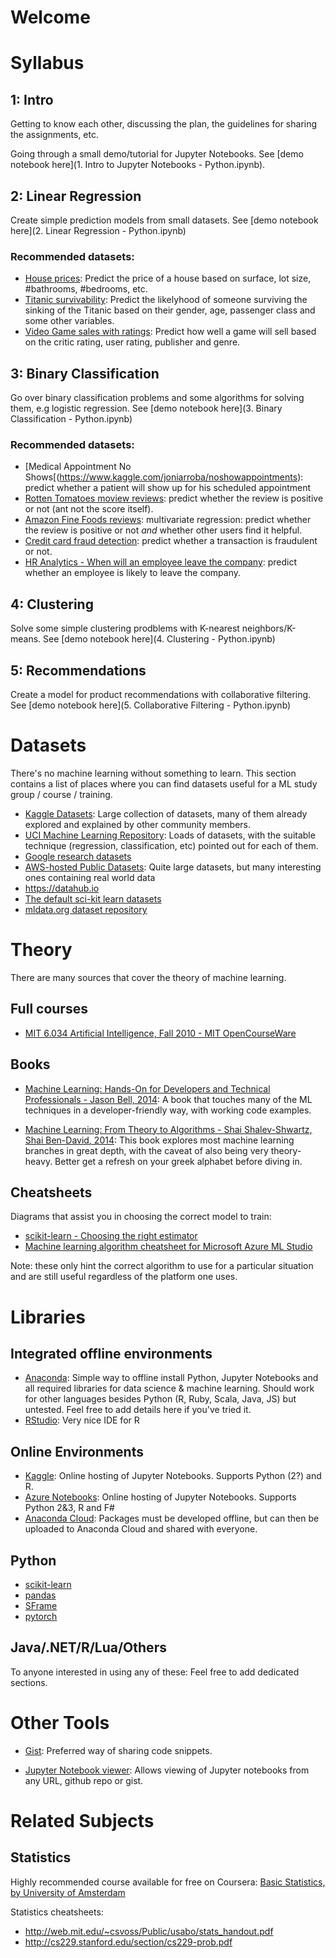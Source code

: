 # Welcome

# Syllabus

## 1: Intro

Getting to know each other, discussing the plan, the guidelines for sharing the assignments, etc.

Going through a small demo/tutorial for Jupyter Notebooks. See [demo notebook here](1. Intro to Jupyter Notebooks - Python.ipynb).


## 2: Linear Regression

Create simple prediction models from small datasets. See [demo notebook here](2. Linear Regression - Python.ipynb)

### Recommended datasets: 
* [House prices](https://www.kaggle.com/c/house-prices-advanced-regression-techniques/data): Predict the price of a house based on surface, lot size, #bathrooms, #bedrooms, etc.
* [Titanic survivability](https://www.kaggle.com/c/titanic): Predict the likelyhood of someone surviving the sinking of the Titanic based on their gender, age, passenger class and some other variables.
* [Video Game sales with ratings](https://www.kaggle.com/rush4ratio/video-game-sales-with-ratings): Predict how well a game will sell based on the critic rating, user rating, publisher and genre.


## 3: Binary Classification

Go over binary classification problems and some algorithms for solving them, e.g logistic regression. See [demo notebook here](3. Binary Classification - Python.ipynb)

### Recommended datasets:

* [Medical Appointment No Shows[(https://www.kaggle.com/joniarroba/noshowappointments): predict whether a patient will show up for his scheduled appointment
* [Rotten Tomatoes moview reviews](https://www.kaggle.com/c/sentiment-analysis-on-movie-reviews): predict whether the review is positive or not (ant not the score itself).
* [Amazon Fine Foods reviews](http://snap.stanford.edu/data/web-FineFoods.html): multivariate regression: predict whether the review is positive or not *and* whether other users find it helpful.
* [Credit card fraud detection](https://www.kaggle.com/dalpozz/creditcardfraud): predict whether a transaction is fraudulent or not.
* [HR Analytics - When will an employee leave the company](https://www.kaggle.com/ludobenistant/hr-analytics): predict whether an employee is likely to leave the company.


## 4: Clustering

Solve some simple clustering prodblems with K-nearest neighbors/K-means. See [demo notebook here](4. Clustering - Python.ipynb)


## 5: Recommendations

Create a model for product recommendations with collaborative filtering. See [demo notebook here](5. Collaborative Filtering - Python.ipynb)


# Datasets

There's no machine learning without something to learn. This section contains a list of places where you can find datasets useful for a ML study group / course / training.

* [Kaggle Datasets](https://www.kaggle.com/datasets): Large collection of datasets, many of them already explored and explained by other community members.
* [UCI Machine Learning Repository](https://archive.ics.uci.edu/ml/datasets.html): Loads of datasets, with the suitable technique (regression, classification, etc) pointed out for each of them.
* [Google research datasets](https://research.google.com/research-outreach.html#/research-outreach/research-datasets)
* [AWS-hosted Public Datasets](https://aws.amazon.com/public-datasets/): Quite large datasets, but many interesting ones containing real world data
* https://datahub.io
* [The default sci-kit learn datasets](http://scikit-learn.org/stable/datasets/)
* [mldata.org dataset repository](http://mldata.org/repository/data/)

# Theory

There are many sources that cover the theory of machine learning. 

## Full courses

* [MIT 6.034 Artificial Intelligence, Fall 2010 - MIT OpenCourseWare](https://www.youtube.com/playlist?list=PLUl4u3cNGP63gFHB6xb-kVBiQHYe_4hSi)

## Books

* [Machine Learning: Hands-On for Developers and Technical Professionals - Jason Bell, 2014](https://www.amazon.de/gp/product/1118889061/ref=oh_aui_detailpage_o02_s01?ie=UTF8&psc=1): A book that touches many of the ML techniques in a developer-friendly way, with working code examples.

* [Machine Learning: From Theory to Algorithms - Shai Shalev-Shwartz, Shai Ben-David, 2014](https://www.amazon.de/gp/product/1107057132/ref=oh_aui_detailpage_o02_s00?ie=UTF8&psc=1): This book explores most machine learning branches in great depth, with the caveat of also being very theory-heavy. Better get a refresh on your greek alphabet before diving in. 


## Cheatsheets

Diagrams that assist you in choosing the correct model to train:
* [scikit-learn - Choosing the right estimator](http://scikit-learn.org/stable/tutorial/machine_learning_map/)
* [Machine learning algorithm cheatsheet for Microsoft Azure ML Studio](https://docs.microsoft.com/en-us/azure/machine-learning/machine-learning-algorithm-cheat-sheet)

Note: these only hint the correct algorithm to use for a particular situation and are still useful regardless of the platform one uses.

# Libraries

## Integrated offline environments

* [Anaconda](https://anaconda.org): Simple way to offline install Python, Jupyter Notebooks and all required libraries for data science & machine learning. Should work for other languages besides Python (R, Ruby, Scala, Java, JS) but untested. Feel free to add details here if you've tried it.
* [RStudio](https://www.rstudio.com): Very nice IDE for R

## Online Environments

* [Kaggle](http://kaggle.com/): Online hosting of Jupyter Notebooks. Supports Python (2?) and R.
* [Azure Notebooks](https://notebooks.azure.com/): Online hosting of Jupyter Notebooks. Supports Python 2&3, R and F#
* [Anaconda Cloud](https://ananconda.org): Packages must be developed offline, but can then be uploaded to Anaconda Cloud and shared with everyone.

## Python

* [scikit-learn](http://scikit-learn.org/stable/)
* [pandas](http://pandas.pydata.org/)
* [SFrame](https://github.com/turi-code/SFrame)
* [pytorch](https://github.com/hughperkins/pytorch)

## Java/.NET/R/Lua/Others

To anyone interested in using any of these: Feel free to add dedicated sections.


# Other Tools

* [Gist](https://gist.github.com): Preferred way of sharing code snippets.

* [Jupyter Notebook viewer](http://nbviewer.jupyter.org): Allows viewing of Jupyter notebooks from any URL, github repo or gist.

# Related Subjects

## Statistics

Highly recommended course available for free on Coursera: [Basic Statistics, by University of Amsterdam](https://www.coursera.org/learn/basic-statistics/home/welcome)

Statistics cheatsheets:
* http://web.mit.edu/~csvoss/Public/usabo/stats_handout.pdf
* http://cs229.stanford.edu/section/cs229-prob.pdf

